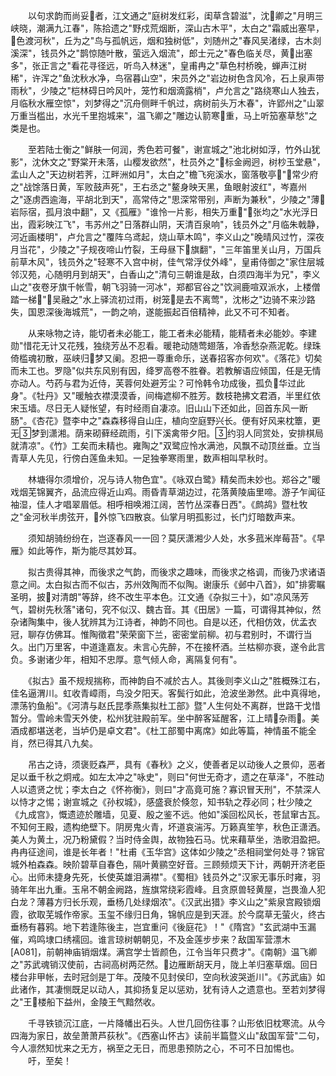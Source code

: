 <!-- { "loadSidebar": true } -->
　　以句求韵而尚妥者，江文通之"庭树发红彩，闺草含碧滋"，沈卿之"月明三峡晓，潮满九江春"，陈拾遗之"野戍荒烟断，深山古木平"，太白之"霜威出塞早，色渡河秋"，丘为之"鸟与孤帆远，烟和独树低"，刘随州之"春风吴渚绿，古木剡溪深"，钱员外之"鹊惊随叶散，萤远入烟流"，郎士元之"春色临关尽，黄出塞多"，张正言之"看花寻径远，听鸟入林迷"，皇甫冉之"草色村桥晚，蝉声江树稀"，许浑之"鱼沈秋水净，鸟宿暮山空"，宋员外之"岩边树色含风冷，石上泉声带雨秋"，少陵之"桤林碍日吟风叶，笼竹和烟滴露梢"，卢允言之"路绕寒山人独去，月临秋水雁空惊"，刘梦得之"沉舟侧畔千帆过，病树前头万木春"，许郢州之"山翠万重当槛出，水光千里抱城来"，温飞卿之"雕边认箭寒重，马上听笳塞草愁"之类是也。

　　至若陆士衡之"鲜肤一何润，秀色若可餐"，谢宣城之"池北树如浮，竹外山犹影"，沈休文之"野棠开未落，山樱发欲然"，杜员外之"标金阙迥，树杪玉堂悬"，孟山人之"天边树若荠，江畔洲如月"，太白之"檐飞宛溪水，窗落敬亭"，常少府之"战馀落日黄，军败鼓声死"，王右丞之"鳌身映天黑，鱼眼射波红"，岑嘉州之"逐虏西逾海，平胡北到天"，高常侍之"思深常带别，声断为兼秋"，少陵之"薄岩际宿，孤月浪中翻"，又《孤雁》"谁怜一片影，相失万重"，张均之"水光浮日出，霞彩映江飞"，韦苏州之"日落群山阴，天清百泉响"，钱员外之"月临朱戟静，河近画楼明"，卢允言之"覆阵乌鸢起，烧山草木鸣"，李义山之"晚晴风过竹，深夜月当花"，少陵之"子规夜啼山竹裂，王母昼下旗翻"，"三年笛里关山月，万国兵前草木风"，钱员外之"轻寒不入宫中树，佳气常浮仗外峰"，皇甫侍御之"家住层城邻汉苑，心随明月到胡天"，白香山之"清句三朝谁是敌，白须四海半为兄"，李义山之"夜卷牙旗千帐雪，朝飞羽骑一河冰"，郑都官谷之"饮涧鹿喧双派水，上楼僧踏一梯"，吴融之"水上驿流初过雨，树笼是去不离莺"，沈彬之"边骑不来沙路失，国恩深後海城荒"，一韵之响，遂能振起百倍精神，此又不可不知者。

　　从来咏物之诗，能切者未必能工，能工者未必能精，能精者未必能妙。李建勋"惜花无计又花残，独绕芳丛不忍看。暖艳动随莺翅落，冷香愁杂燕泥乾。绿珠倚槛魂初散，巫峡归梦又阑。忍把一尊重命乐，送春招客亦何欢"。《落花》切矣而未工也。罗隐"似共东风别有因，绛罗高卷不胜眷。若教解语应倾国，任是无情亦动人。芍药与君为近侍，芙蓉何处避芳尘？可怜韩令功成後，孤负华过此身"。《牡丹》又"暖触衣襟漠漠香，间梅遮柳不胜芳。数枝艳拂文君酒，半里红依宋玉墙。尽日无人疑怅望，有时经雨自凄凉。旧山山下还如此，回首东风一断肠"。《杏花》暨李中之"森森移得自山庄，植向空庭野兴长。便有好风来枕簟，更无梦到潇湘。荫来砌藓经疏雨，引下溪禽带夕阳。约羽人同赏处，安排棋局就清凉"。《竹》工矣而未精也。雍陶之"双鹭应怜水满池，风飘不动顶丝垂。立当青草人先见，行傍白莲鱼未知。一足独拳寒雨里，数声相叫早秋时。

　　林塘得尔须增价，况与诗人物色宜"。《咏双白鹭》精矣而未妙也。郑谷之"暖戏烟芜锦翼齐，品流应得近山鸡。雨昏青草湖边过，花落黄陵庙里啼。游子乍闻征袖湿，佳人才唱翠眉低。相呼相唤湘江阔，苦竹丛深春日西"。《鹧鸪》暨杜牧之"金河秋半虏弦开，外惊飞四散哀。仙掌月明孤影过，长门灯暗数声来。

　　须知胡骑纷纷在，岂逐春风一一回？莫厌潇湘少人处，水多菰米岸莓苔"。《早雁》如此等作，斯为能尽其妙耳。

　　拟古贵得其神，而後求之气韵，而後求之趣味，而後求之格调，而後乃求诸语意之间。太白拟古而不似古，苏州效陶而不似陶。谢康乐《邺中八首》，如"排雾瞩圣明，披对清朗"等辞，终不改生平本色。江文通《杂拟三十》，如"凉风荡芳气，碧树先秋落"诸句，究不似汉、魏古音。其《田居》一篇，可谓得其神似，然杂诸陶集中，後人犹辨其为江诗者，神韵不同也。自是以还，代相仿效，优孟衣冠，聊存仿佛耳。惟陶徵君"荣荣窗下兰，密密堂前柳。初与君别时，不谓行当久。出门万里客，中道逢嘉友。未言心先醉，不在接杯酒。兰枯柳亦衰，遂令此言负。多谢诸少年，相知不忠厚。意气倾人命，离隔复何有"。

　　《拟古》虽不规规揣称，而神韵自不减於古人。其後则李义山之"胜概殊江右，佳名逼渭川。虹收青嶂雨，鸟没夕阳天。客鬓行如此，沧波坐渺然。此中真得地，漂荡钓鱼船"。《河清与赵氏昆季燕集拟杜工部》暨"人生何处不离群，世路干戈惜暂分。雪岭未雪天外使，松州犹驻殿前军。坐中醉客延醒客，江上晴杂雨。美酒成都堪送老，当垆仍是卓文君"。《杜工部蜀中离席》如此等篇，神情虽不能全肖，然已得其八九矣。

　　吊古之诗，须褒贬森严，具有《春秋》之义，使善者足以动後人之景仰，恶者足以垂千秋之炯戒。如左太冲之"咏史"，则曰"何世无奇才，遗之在草泽"，不胜动人以遗贤之忧；李太白之《怀祢衡》，则曰"才高竟可施？寡识冒天刑"，不禁深人以恃才之惕；谢宣城之《孙权城》，感盛衰於倏忽，知书轨之荐必同；杜少陵之《九成宫》，慨遗迹於雕墙，见夏、殷之鉴不远。他如"溪回松风长，苍鼠窜古瓦。不知何王殿，遗构绝壁下。阴房鬼火青，坏道哀湍泻。万籁真笙竽，秋色正潇洒。美人为黄土，况乃粉黛假？当时侍金舆，故物独石马。忧来藉草坐，浩歌泪盈把。冉冉征途间，谁是长年者！"杜甫《玉华宫》这体如少陵之"丞相祠堂何处寻？锦官城外柏森森。映阶碧草自春色，隔叶黄鹂空好音。三顾频烦天下计，两朝开济老臣心。出师未捷身先死，长使英雄泪满襟"。《蜀相》钱员外之"汉家无事乐时雍，羽骑年年出九重。玉帛不朝金阙路，旌旗常绕彩霞峰。且贪原兽轻黄屋，岂畏渔人犯白龙？薄暮方归长乐观，垂杨几处绿烟浓"。《汉武出猎》李义山之"紫泉宫殿锁烟霞，欲取芜城作帝家。玉玺不缘归日角，锦帆应是到天涯。於今腐草无萤火，终古垂杨有暮鸦。地下若逢陈後主，岂宜重问《後庭花》！"《隋宫》"玄武湖中玉漏催，鸡鸣埭口绣襦回。谁言琼树朝朝见，不及金莲步步来？敌国军营漂木[A081]，前朝神庙销烟煤。满宫学士皆颜色，江令当年只费才"。《南朝》温飞卿之"苏武魂销汉使前，古祠高树两茫然。边雁断胡天月，陇上羊归塞草烟。回日楼台非甲帐，去时冠剑是丁年。茂陵不见封侯印，空向秋波哭逝川"。《苏武庙》如此诸作，其凄恻既足以动人，其抑扬复足以惩劝，犹有诗人之遗意也。至若刘梦得之"王楼船下益州，金陵王气黯然收。

　　千寻铁锁沉江底，一片降幡出石头。人世几回伤往事？山形依旧枕寒流。从今四海为家日，故垒萧萧芦荻秋"。《西塞山怀古》读前半篇暨义山"敌国军营"二句，今人凛然知忧来之无方，祸至之无日，而思患预防之心，不可不日加惕也。
　　吁，至矣！

